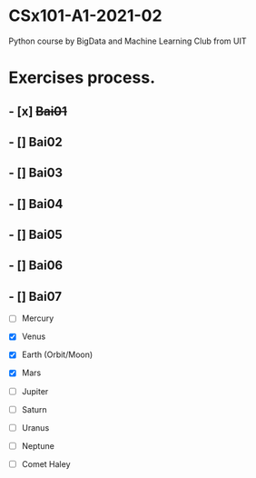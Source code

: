 # CSx101-A1-2021-02
Python course by BigData and Machine Learning Club from UIT
# Exercises process.
## - [x] ~~Bai01~~
## - [] Bai02
## - [] Bai03
## - [] Bai04
## - [] Bai05
## - [] Bai06
## - [] Bai07

- [ ] Mercury
- [x] Venus
- [x] Earth (Orbit/Moon)
- [x] Mars
- [ ] Jupiter
- [ ] Saturn
- [ ] Uranus
- [ ] Neptune
- [ ] Comet Haley

